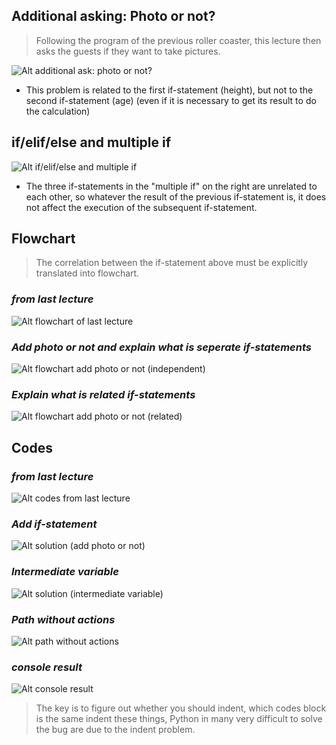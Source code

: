 ## **Additional asking: Photo or not?**

> Following the program of the previous roller coaster, this lecture then asks the guests if they want to take pictures.

![Alt additional ask: photo or not?](pic/01.jpg)

- This problem is related to the first if-statement (height), but not to the second if-statement (age) (even if it is necessary to get its result to do the calculation)

## **if/elif/else and multiple if**

![Alt if/elif/else and multiple if](pic/02.jpg)

- The three if-statements in the "multiple if" on the right are unrelated to each other, so whatever the result of the previous if-statement is, it does not affect the execution of the subsequent if-statement.

## **Flowchart**

> The correlation between the if-statement above must be explicitly translated into flowchart.

### _from last lecture_

![Alt flowchart of last lecture](pic/03.jpg)

### _Add photo or not and explain what is seperate if-statements_

![Alt flowchart add photo or not (independent)](pic/04.jpg)

### _Explain what is related if-statements_

![Alt flowchart add photo or not (related)](pic/05.jpg)

## **Codes**

### _from last lecture_

![Alt codes from last lecture](pic/06.jpg)

### _Add if-statement_

![Alt solution (add photo or not)](pic/07.jpg)

### _Intermediate variable_

![Alt solution (intermediate variable)](pic/08.jpg)

### _Path without actions_

![Alt path without actions](pic/09.jpg)

### _console result_

![Alt console result](pic/10.jpg)

> The key is to figure out whether you should indent, which codes block is the same indent these things, Python in many very difficult to solve the bug are due to the indent problem.
